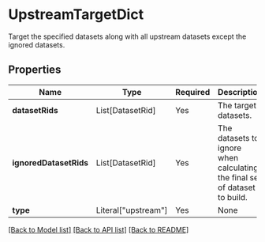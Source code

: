 # UpstreamTargetDict

Target the specified datasets along with all upstream datasets except the ignored datasets.

## Properties
| Name | Type | Required | Description |
| ------------ | ------------- | ------------- | ------------- |
**datasetRids** | List[DatasetRid] | Yes | The target datasets. |
**ignoredDatasetRids** | List[DatasetRid] | Yes | The datasets to ignore when calculating the final set of dataset to build. |
**type** | Literal["upstream"] | Yes | None |


[[Back to Model list]](../../../README.md#models-v2-link) [[Back to API list]](../../../README.md#apis-v2-link) [[Back to README]](../../../README.md)
